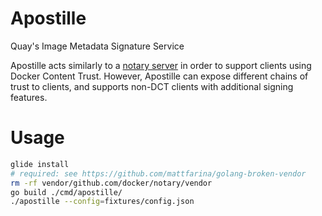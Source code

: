 # Apostille

Quay's Image Metadata Signature Service

Apostille acts similarly to a [notary server](https://github.com/docker/notary) in order to support clients using Docker Content Trust. However, Apostille can expose different chains of trust to clients, and supports non-DCT clients with additional signing features.

# Usage

```bash
glide install
# required: see https://github.com/mattfarina/golang-broken-vendor
rm -rf vendor/github.com/docker/notary/vendor
go build ./cmd/apostille/
./apostille --config=fixtures/config.json
```